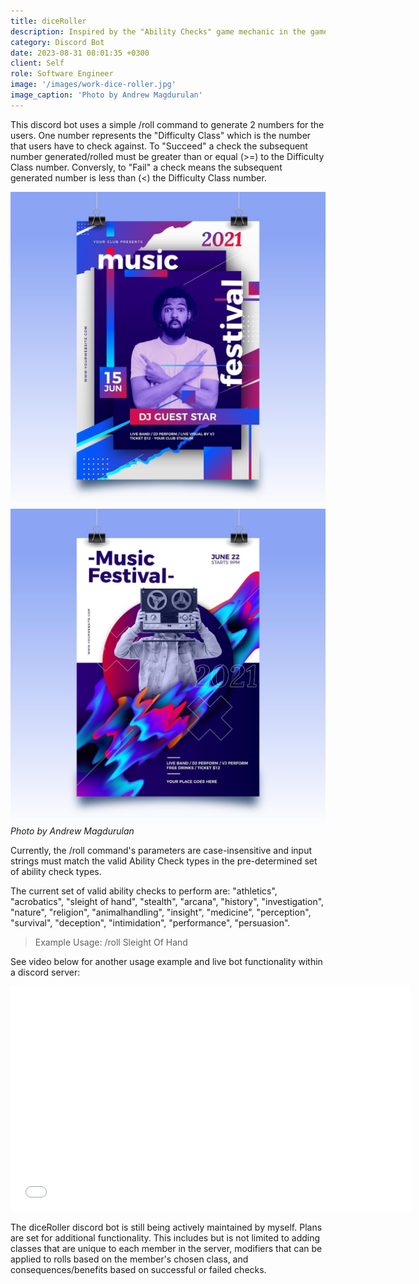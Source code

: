 ```yaml
---
title: diceRoller
description: Inspired by the "Ability Checks" game mechanic in the game titled Baldur's Gate 3 -- this is a simple bot that simulates that mechanic.
category: Discord Bot
date: 2023-08-31 08:01:35 +0300
client: Self
role: Software Engineer
image: '/images/work-dice-roller.jpg'
image_caption: 'Photo by Andrew Magdurulan'
---
```


This discord bot uses a simple /roll command to generate 2 numbers for the users. One number represents the "Difficulty Class" which is the number that users have to check against. To "Succeed" a check the subsequent number generated/rolled must be greater than or equal (>=) to the Difficulty Class number. Conversly, to "Fail" a check means the subsequent generated number is less than (<) the Difficulty Class number.

<div class="gallery-box">
  <div class="gallery">
    <img src="/images/work-1-2.jpg" loading="lazy" alt="Project">
    <img src="/images/work-1-3.jpg" loading="lazy" alt="Project">
  </div>
  <em>Photo by Andrew Magdurulan</em>
</div>

Currently, the /roll command's parameters are case-insensitive and input strings must match the valid Ability Check types in the pre-determined set of ability check types.

The current set of valid ability checks to perform are: "athletics", "acrobatics", "sleight of hand", "stealth", "arcana", "history", "investigation", "nature", "religion", "animalhandling", "insight", "medicine", "perception", "survival", "deception",  "intimidation", "performance", "persuasion".

> Example Usage: /roll Sleight Of Hand

See video below for another usage example and live bot functionality within a discord server:

<p><iframe src="/videos/diceRollerBot example - 2023-09-25 23-48-16.mp4" loading="lazy" width="640" height="360" frameborder="0" allowfullscreen></iframe></p>

The diceRoller discord bot is still being actively maintained by myself. Plans are set for additional functionality. This includes but is not limited to adding classes that are unique to each member in the server, modifiers that can be applied to rolls based on the member's chosen class, and consequences/benefits based on successful or failed checks.